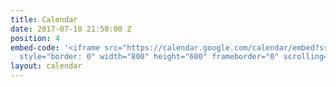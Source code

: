 ```yaml
---
title: Calendar
date: 2017-07-10 21:50:00 Z
position: 4
embed-code: '<iframe src="https://calendar.google.com/calendar/embed?src=strikeforceforchange%40gmail.com&ctz=America/Chicago"
  style="border: 0" width="800" height="600" frameborder="0" scrolling="no"></iframe>'
layout: calendar
---
```



